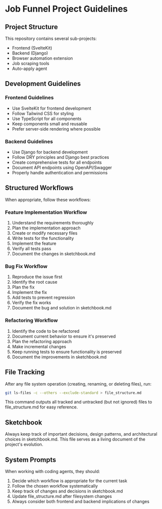 # Job Funnel Project Guidelines

## Project Structure

This repository contains several sub-projects:
- Frontend (SvelteKit)
- Backend (Django)
- Browser automation extension
- Job scraping tools
- Auto-apply agent

## Development Guidelines

### Frontend Guidelines
- Use SvelteKit for frontend development
- Follow Tailwind CSS for styling
- Use TypeScript for all components
- Keep components small and reusable
- Prefer server-side rendering where possible

### Backend Guidelines
- Use Django for backend development
- Follow DRY principles and Django best practices
- Create comprehensive tests for all endpoints
- Document API endpoints using OpenAPI/Swagger
- Properly handle authentication and permissions

## Structured Workflows

When appropriate, follow these workflows:

### Feature Implementation Workflow
1. Understand the requirements thoroughly
2. Plan the implementation approach
3. Create or modify necessary files
4. Write tests for the functionality
5. Implement the feature
6. Verify all tests pass
7. Document the changes in sketchbook.md

### Bug Fix Workflow
1. Reproduce the issue first
2. Identify the root cause
3. Plan the fix
4. Implement the fix
5. Add tests to prevent regression
6. Verify the fix works
7. Document the bug and solution in sketchbook.md

### Refactoring Workflow
1. Identify the code to be refactored
2. Document current behavior to ensure it's preserved
3. Plan the refactoring approach
4. Make incremental changes 
5. Keep running tests to ensure functionality is preserved
6. Document the improvements in sketchbook.md

## File Tracking

After any file system operation (creating, renaming, or deleting files), run:
```bash
git ls-files -c --others --exclude-standard > file_structure.md
```

This command outputs all tracked and untracked (but not ignored) files to file_structure.md for easy reference.

## Sketchbook

Always keep track of important decisions, design patterns, and architectural choices in sketchbook.md. This file serves as a living document of the project's evolution.

## System Prompts

When working with coding agents, they should:
1. Decide which workflow is appropriate for the current task
2. Follow the chosen workflow systematically 
3. Keep track of changes and decisions in sketchbook.md
4. Update file_structure.md after filesystem changes
5. Always consider both frontend and backend implications of changes